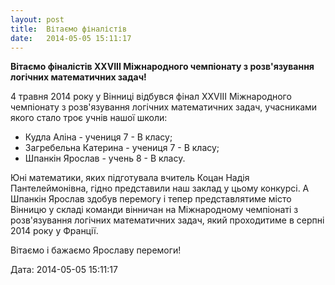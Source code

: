 ```yaml
---
layout: post
title:  Вітаємо фіналістів
date:   2014-05-05 15:11:17
---
```

**Вітаємо фіналістів XXVIII Міжнародного чемпіонату з розв'язування логічних математичних задач!**

4 травня 2014 року у Вінниці відбувся фінал XXVIII Міжнародного чемпіонату з розв'язування логічних математичних задач, учасниками якого стало троє учнів нашої школи:

*   Кудла Аліна - учениця 7 - В класу;
*   Загребельна Катерина - учениця 7 - В класу;
*   Шпанкін Ярослав - учень 8 - В класу.

Юні математики, яких підготувала вчитель Коцан Надія Пантелеймонівна, гідно представили наш заклад у цьому конкурсі. А Шпанкін Ярослав здобув перемогу і тепер представлятиме місто Вінницю у складі команди вінничан на Міжнародному чемпіонаті з розв'язування логічних математичних задач, який проходитиме в серпні 2014 року у Франції.

Вітаємо і бажаємо Ярославу перемоги!

  
Дата: 2014-05-05 15:11:17